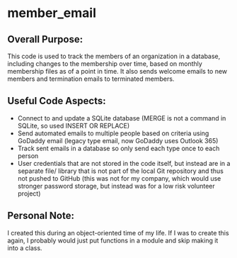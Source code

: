 # member_email

## Overall Purpose:
This code is used to track the members of an organization in a database, including changes to the membership over time, based on monthly membership files as of a point in time. It also sends welcome emails to new members and termination emails to terminated members.

## Useful Code Aspects:
<ul>
   <li>Connect to and update a SQLite database (MERGE is not a command in SQLite, so used INSERT OR REPLACE)</li>
   <li>Send automated emails to multiple people based on criteria using GoDaddy email (legacy type email, now GoDaddy uses Outlook 365)</li>
   <li>Track sent emails in a database so only send each type once to each person</li>
   <li>User credentials that are not stored in the code itself, but instead are in a separate file/ library that is not part of the local Git repository and thus not pushed to GitHub (this was not for my company, which would use stronger password storage, but instead was for a low risk volunteer project)</li>
</ul>

## Personal Note:
I created this during an object-oriented time of my life.  If I was to create this again, I probably would just put functions in a module and skip making it into a class.
